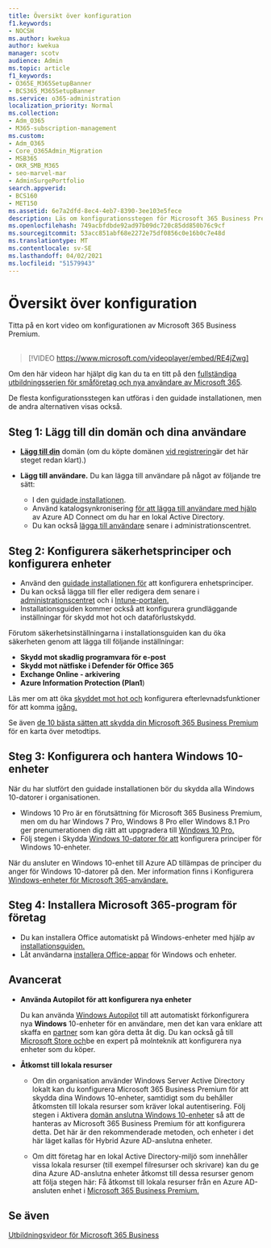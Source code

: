 ```yaml
---
title: Översikt över konfiguration
f1.keywords:
- NOCSH
ms.author: kwekua
author: kwekua
manager: scotv
audience: Admin
ms.topic: article
f1_keywords:
- O365E_M365SetupBanner
- BCS365_M365SetupBanner
ms.service: o365-administration
localization_priority: Normal
ms.collection:
- Adm_O365
- M365-subscription-management
ms.custom:
- Adm_O365
- Core_O365Admin_Migration
- MSB365
- OKR_SMB_M365
- seo-marvel-mar
- AdminSurgePortfolio
search.appverid:
- BCS160
- MET150
ms.assetid: 6e7a2dfd-8ec4-4eb7-8390-3ee103e5fece
description: Läs om konfigurationsstegen för Microsoft 365 Business Premium, från att prenumerera, till att lägga till en domän och användare, till att konfigurera säkerhetsprinciper och mycket mer.
ms.openlocfilehash: 749acbfdbde92ad97b09dc720c85dd850b76c9cf
ms.sourcegitcommit: 53acc851abf68e2272e75df0856c0e16b0c7e48d
ms.translationtype: MT
ms.contentlocale: sv-SE
ms.lasthandoff: 04/02/2021
ms.locfileid: "51579943"
---
```

# <a name="overview-of-setup"></a>Översikt över konfiguration

Titta på en kort video om konfigurationen av Microsoft 365 Business Premium.<br><br>

> [!VIDEO https://www.microsoft.com/videoplayer/embed/RE4jZwg] 

Om den här videon har hjälpt dig kan du ta en titt på den [fullständiga utbildningsserien för småföretag och nya användare av Microsoft 365](https://support.microsoft.com/office/6ab4bbcd-79cf-4000-a0bd-d42ce4d12816).

De flesta konfigurationsstegen kan utföras i den guidade installationen, men de andra alternativen visas också.

## <a name="step-1-add-your-domain-and-users"></a>Steg 1: Lägg till din domän och dina användare

   - **[Lägg till din](set-up.md#add-your-domain-to-personalize-sign-in)** domän (om du köpte domänen [vid registrering](sign-up.md)är det här steget redan klart).)

   - **Lägg till användare.** Du kan lägga till användare på något av följande tre sätt:
        - I den [guidade installationen](set-up.md#add-users-in-the-wizard).
        - Använd katalogsynkronisering [för att lägga till användare med hjälp](../enterprise/set-up-directory-synchronization.md) av Azure AD Connect om du har en lokal Active Directory.
        - Du kan också [lägga till användare](../admin/add-users/add-users.md) senare i administrationscentret.
## <a name="step-2-set-up-security-policies-and-configure-devices"></a>Steg 2: Konfigurera säkerhetsprinciper och konfigurera enheter 

  - Använd den [guidade installationen för](set-up.md#protect-your-organization) att konfigurera enhetsprinciper. 
  - Du kan också lägga till fler eller redigera dem senare i [administrationscentret](view-policies-and-devices.md) och i [Intune-portalen.](/intune/tutorial-walkthrough-intune-portal)
  - Installationsguiden kommer också att konfigurera grundläggande inställningar för skydd mot hot och dataförlustskydd.
  
  Förutom säkerhetsinställningarna i installationsguiden kan du öka säkerheten genom att lägga till följande inställningar:

- **Skydd mot skadlig programvara för e-post**
- **Skydd mot nätfiske i Defender för Office 365**
- **Exchange Online - arkivering**
- **Azure Information Protection (Plan1**)

Läs mer om att öka [skyddet mot hot och](increase-threat-protection.md) konfigurera efterlevnadsfunktioner för att komma [igång.](set-up-compliance.md)

Se även [de 10 bästa sätten att skydda din Microsoft 365 Business Premium](/office365/admin/security-and-compliance/secure-your-business-data) för en karta över metodtips.

## <a name="step-3-set-up-and-manage-windows-10-devices"></a>Steg 3: Konfigurera och hantera Windows 10-enheter

När du har slutfört den guidade installationen bör du skydda alla Windows 10-datorer i organisationen.
  
- Windows 10 Pro [](pre-requisites-for-data-protection.md) är en förutsättning för Microsoft 365 Business Premium, men om du har Windows 7 Pro, Windows 8 Pro eller Windows 8.1 Pro ger prenumerationen dig rätt att uppgradera till [Windows 10 Pro.](./upgrade-to-windows-pro-creators-update.md)
- Följ stegen i Skydda [Windows 10-datorer för att](secure-win-10-pcs.md) konfigurera principer för Windows 10-enheter.

När du ansluter en Windows 10-enhet till Azure AD tillämpas de principer du anger för Windows 10-datorer på den. Mer information finns i Konfigurera [Windows-enheter för Microsoft 365-användare.](set-up-windows-devices.md)

## <a name="step-4-install-microsoft-365-apps-for-business"></a>Steg 4: Installera Microsoft 365-program för företag
- Du kan installera Office automatiskt på Windows-enheter med hjälp av [installationsguiden.](set-up.md#deploy-office-365-client-apps)
- Låt användarna [installera Office-appar](/office365/admin/setup/install-applications) för Windows och enheter.
     
## <a name="advanced"></a>Avancerat
- **Använda Autopilot för att konfigurera nya enheter**
            
     Du kan använda [Windows Autopilot](add-autopilot-devices-and-profile.md) till att automatiskt förkonfigurera nya **Windows** 10-enheter för en användare, men det kan vara enklare att skaffa en [partner](https://www.microsoft.com/solution-providers/search) som kan göra detta åt dig. Du kan också gå till [Microsoft Store och](https://go.microsoft.com/fwlink/?linkid=874598)be en expert på molnteknik att konfigurera nya enheter som du köper.

- **Åtkomst till lokala resurser**

     - Om din organisation använder Windows Server Active Directory lokalt kan du konfigurera Microsoft 365 Business Premium för att skydda dina Windows 10-enheter, samtidigt som du behåller åtkomsten till lokala resurser som kräver lokal autentisering. Följ stegen i Aktivera [domän anslutna Windows 10-enheter](manage-windows-devices.md) så att de hanteras av Microsoft 365 Business Premium för att konfigurera detta. Det här är den rekommenderade metoden, och enheter i det här läget kallas för Hybrid Azure AD-anslutna enheter.

    - Om ditt företag har en lokal Active Directory-miljö som innehåller vissa lokala resurser (till exempel filresurser och skrivare) kan du ge dina Azure AD-anslutna enheter åtkomst till dessa resurser genom att följa stegen här: Få åtkomst till lokala resurser från en Azure AD-ansluten enhet i [Microsoft 365 Business Premium.](access-resources.md)

## <a name="see-also"></a>Se även

[Utbildningsvideor för Microsoft 365 Business](https://support.microsoft.com/office/6ab4bbcd-79cf-4000-a0bd-d42ce4d12816)